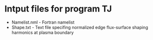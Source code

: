 # Intput files for program TJ

  - Namelist.nml - Fortran namelist
  - Shape.txt    - Text file specifing normalized edge flux-surface shaping harmonics at plasma boundary
  